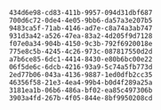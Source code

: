 
                434d6e98-cd83-411b-9957-094d31dbf687
                700d6c72-0de4-4e05-9bb6-da57a3e207b5
                9483ca5f-71ab-4146-ad7e-c8a74a3ab747
                931d3a42-a526-47ea-83a2-4d205f9d7128
                f07e0a34-904b-4150-9c3b-792f6920018e
                775e8c5b-4245-4c26-973c-087817550d2d
                a7b6ce85-6dc1-4414-8430-e80b6bc00e22
                06f5de6c-6dcb-4216-93a9-5c74a5fb773d
                2ed77b06-043a-4136-9887-1ed0dfb2cc35
                46356f58-21e3-4ea4-99b4-b0d4f289a25a
                3181ea1b-06b6-486a-bf02-ea85c497306b
                3903a4fd-267b-4f05-844e-8bf9950208cd
                